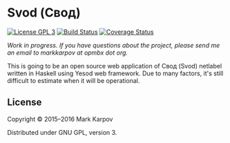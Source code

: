 # Svod (Свод)

[![License GPL 3](https://img.shields.io/badge/license-GPL_3-green.svg)](http://www.gnu.org/licenses/gpl-3.0.txt)
[![Build Status](https://travis-ci.org/svod-music/svod.svg?branch=master)](https://travis-ci.org/svod-music/svod)
[![Coverage Status](https://coveralls.io/repos/svod-music/svod/badge.svg?branch=master&service=github)](https://coveralls.io/github/svod-music/svod?branch=master)

*Work in progress. If you have questions about the project, please send me
 an email to markkarpov at opmbx dot org.*

This is going to be an open source web application of Свод (Svod) netlabel
written in Haskell using Yesod web framework. Due to many factors, it's
still difficult to estimate when it will be operational.

## License

Copyright © 2015–2016 Mark Karpov

Distributed under GNU GPL, version 3.
